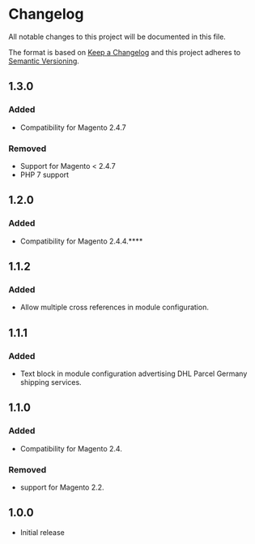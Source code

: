 # Changelog

All notable changes to this project will be documented in this file.

The format is based on [Keep a Changelog](http://keepachangelog.com/en/1.0.0/)
and this project adheres to [Semantic Versioning](http://semver.org/spec/v2.0.0.html).


## 1.3.0

### Added

- Compatibility for Magento 2.4.7

### Removed

- Support for Magento < 2.4.7
- PHP 7 support

## 1.2.0

### Added

- Compatibility for Magento 2.4.4.****

## 1.1.2

### Added

- Allow multiple cross references in module configuration.

## 1.1.1

### Added

- Text block in module configuration advertising DHL Parcel Germany shipping services.  

## 1.1.0

### Added

- Compatibility for Magento 2.4.

### Removed

- support for Magento 2.2.

## 1.0.0

- Initial release
